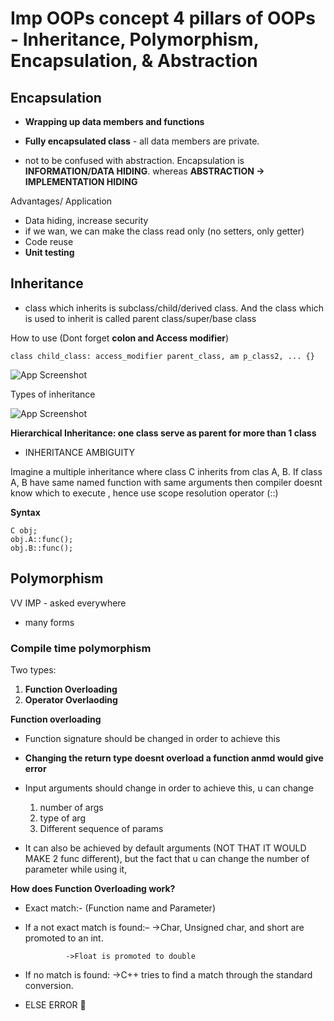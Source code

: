 # Imp OOPs concept 4 pillars of OOPs - Inheritance, Polymorphism, Encapsulation, & Abstraction

## Encapsulation

- **Wrapping up data members and functions**

- **Fully encapsulated class** - all data members are private.
- not to be confused with abstraction. Encapsulation is **INFORMATION/DATA HIDING**. whereas **ABSTRACTION -> IMPLEMENTATION HIDING**


Advantages/ Application
- Data hiding, increase security
- if we wan, we can make the class read only (no setters, only getter)
- Code reuse
- **Unit testing**


## Inheritance

- class which inherits is subclass/child/derived class. And the class which is used to inherit is called parent class/super/base class

How to use (Dont forget **colon and Access modifier**)
```
class child_class: access_modifier parent_class, am p_class2, ... {}
```


![App Screenshot](https://i.stack.imgur.com/kmBSm.jpg)


Types of inheritance

![App Screenshot](https://1.bp.blogspot.com/-R7YI4glgS78/X37SW9YAYMI/AAAAAAAAle0/S2UiLNqeYfwuc0lnk2WdnMqUSxMuRnFwACLcBGAsYHQ/s471/different-types-of-inheritance.png) 


**Hierarchical Inheritance: one class serve as parent for more than 1 class**


- INHERITANCE AMBIGUITY

Imagine a multiple inheritance where class C inherits from clas A, B. If class A, B have same named function with same arguments then compiler doesnt know which to execute , hence use scope resolution operator (::)


**Syntax**
```
C obj;
obj.A::func();
obj.B::func();
```


## Polymorphism

VV IMP - asked everywhere

- many forms

### Compile time polymorphism


Two types:
1. **Function Overloading**
2. **Operator Overlaoding**



**Function overloading**

- Function signature should be changed in order to achieve this
- **Changing the return type doesnt overload a function anmd would give error**
- Input arguments should change in order to achieve this, u can change
    1. number of args
    2. type of arg
    3. Different sequence of params

- It can also be achieved by default arguments (NOT THAT IT WOULD MAKE 2 func different), but the fact that u can change the number of parameter while using it, 


**How does Function Overloading work?**

- Exact match:- (Function name and Parameter)

- If a not exact match is found:–
               ->Char, Unsigned char, and short are promoted to an int.

               ->Float is promoted to double

- If no match is found:
               ->C++ tries to find a match through the standard conversion.

- ELSE ERROR 🙁